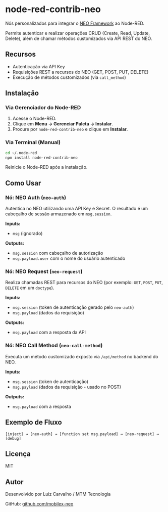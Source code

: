 # node-red-contrib-neo

Nós personalizados para integrar o [NEO Framework](https://github.com/mobilex-neo) ao Node-RED.

Permite autenticar e realizar operações CRUD (Create, Read, Update, Delete), além de chamar métodos customizados via API REST do NEO.

## Recursos

- Autenticação via API Key
- Requisições REST a recursos do NEO (GET, POST, PUT, DELETE)
- Execução de métodos customizados (via `call_method`)

## Instalação

### Via Gerenciador do Node-RED

1. Acesse o Node-RED.
2. Clique em **Menu → Gerenciar Paleta → Instalar**.
3. Procure por `node-red-contrib-neo` e clique em **Instalar**.

### Via Terminal (Manual)

```bash
cd ~/.node-red
npm install node-red-contrib-neo
```

Reinicie o Node-RED após a instalação.

## Como Usar

### Nó: NEO Auth (`neo-auth`)

Autentica no NEO utilizando uma API Key e Secret. O resultado é um cabeçalho de sessão armazenado em `msg.session`.

**Inputs:**
- `msg` (ignorado)

**Outputs:**
- `msg.session` com cabeçalho de autorização
- `msg.payload.user` com o nome do usuário autenticado

### Nó: NEO Request (`neo-request`)

Realiza chamadas REST para recursos do NEO (por exemplo: `GET`, `POST`, `PUT`, `DELETE` em um `doctype`).

**Inputs:**
- `msg.session` (token de autenticação gerado pelo `neo-auth`)
- `msg.payload` (dados da requisição)

**Outputs:**
- `msg.payload` com a resposta da API

### Nó: NEO Call Method (`neo-call-method`)

Executa um método customizado exposto via `/api/method` no backend do NEO.

**Inputs:**
- `msg.session` (token de autenticação)
- `msg.payload` (dados da requisição - usado no POST)

**Outputs:**
- `msg.payload` com a resposta

## Exemplo de Fluxo

```text
[inject] → [neo-auth] → [function set msg.payload] → [neo-request] → [debug]
```

## Licença

MIT

## Autor

Desenvolvido por Luiz Carvalho / MTM Tecnologia

GitHub: [github.com/mobilex-neo](https://github.com/mobilex-neo)

